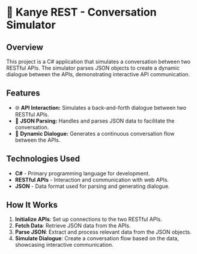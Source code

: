 # 🤖 Kanye REST - Conversation Simulator

## Overview

This project is a C# application that simulates a conversation between two RESTful APIs. The simulator parses JSON objects to create a dynamic dialogue between the APIs, demonstrating interactive API communication.

## Features

- 🌐 **API Interaction:** Simulates a back-and-forth dialogue between two RESTful APIs.
- 📄 **JSON Parsing:** Handles and parses JSON data to facilitate the conversation.
- 🔄 **Dynamic Dialogue:** Generates a continuous conversation flow between the APIs.

## Technologies Used

- **C#** - Primary programming language for development.
- **RESTful APIs** - Interaction and communication with web APIs.
- **JSON** - Data format used for parsing and generating dialogue.

## How It Works

1. **Initialize APIs**: Set up connections to the two RESTful APIs.
2. **Fetch Data**: Retrieve JSON data from the APIs.
3. **Parse JSON**: Extract and process relevant data from the JSON objects.
4. **Simulate Dialogue**: Create a conversation flow based on the data, showcasing interactive communication.
